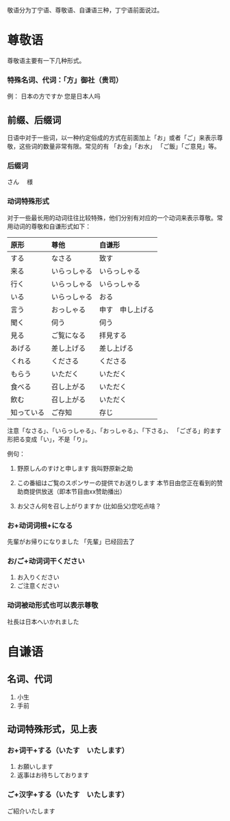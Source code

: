 敬语分为丁宁语、尊敬语、自谦语三种，丁宁语前面说过。

# 尊敬语

尊敬语主要有一下几种形式。

### 特殊名词、代词：「方」御社（贵司）

例：
日本の方ですか
您是日本人吗


## 前缀、后缀词

日语中对于一些词，以一种约定俗成的方式在前面加上「お」或者「ご」来表示尊敬，这些词的数量非常有限。常见的有 「お金」「お水」 「ご飯」「ご意見」等。

### 后缀词

さん　
様

### 动词特殊形式

对于一些最长用的动词往往比较特殊，他们分别有对应的一个动词来表示尊敬。常用动词的尊敬和自谦形式如下：

| 原形 | 尊他 | 自谦形 |
| :--- | :--- | :--- |
| する | なさる | 致す |
| 来る | いらっしゃる | いらっしゃる |
| 行く | いらっしゃる | いらっしゃる |
| いる | いらっしゃる | おる |
| 言う | おっしゃる | 申す　申し上げる |
| 聞く | 伺う | 伺う |
| 見る | ご覧になる | 拝見する |
| あげる | 差し上げる | 差し上げる |
| くれる | くださる | くださる |
| もらう | いただく | いただく |
| 食べる | 召し上がる | いただく |
| 飲む | 召し上がる | いただく |
| 知っている | ご存知 | 存じ |


注意「なさる」、「いらっしゃる」、「おっしゃる」、「下さる」、 「ござる」的ます形把る变成「い」，不是「り」。

例句： 

1. 野原しんのすけと申します
   我叫野原新之助

2. この番組はご覧のスポンサーの提供でお送りします
   本节目由您正在看到的赞助商提供放送（即本节目由xx赞助播出）

3. お父さん何を召し上がりますか
   (比如岳父)您吃点啥？

### お+动词词根+になる

   先輩がお帰りになりました 
   「先輩」已经回去了

### お/ご+动词词干ください

1. お入りください
2. ご注意ください

### 动词被动形式也可以表示尊敬

   社長は日本へいかれました

# 自谦语 

## 名词、代词
1. 小生　
2. 手前

## 动词特殊形式，见上表

### お+词干+する（いたす　いたします）
   
   1. お願いします
   2. 返事はお待ちしております

###  ご+汉字+する（いたす　いたします）

   ご紹介いたします

